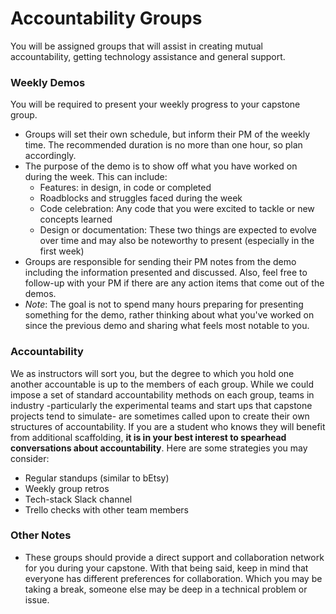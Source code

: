 # Accountability Groups

You will be assigned groups that will assist in creating mutual accountability, getting technology assistance and general support.

### Weekly Demos

You will be required to present your weekly progress to your capstone group.
- Groups will set their own schedule, but inform their PM of the weekly time. The recommended duration is no more than one hour, so plan accordingly.
- The purpose of the demo is to show off what you have worked on during the week. This can include:
  - Features: in design, in code or completed
  - Roadblocks and struggles faced during the week
  - Code celebration: Any code that you were excited to tackle or new concepts learned
  - Design or documentation: These two things are expected to evolve over time and may also be noteworthy to  present (especially in the first week)
- Groups are responsible for sending their PM notes from the demo including the information presented and discussed. Also, feel free to follow-up with your PM if there are any action items that come out of the demos.
- *Note*: The goal is not to spend many hours preparing for presenting something for the demo, rather thinking about what you've worked on since the previous demo and sharing what feels most notable to you.

### Accountability

We as instructors will sort you, but the degree to which you hold one another accountable is up to the members of each group. While we could impose a set of standard accountability methods on each group, teams in industry -particularly the experimental teams and start ups that capstone projects tend to simulate- are sometimes called upon to create their own structures of accountability. If you are a student who knows they will benefit from additional scaffolding, **it is in your best interest to spearhead conversations about accountability**. Here are some strategies you may consider:
- Regular standups (similar to bEtsy)
- Weekly group retros
- Tech-stack Slack channel
- Trello checks with other team members

### Other Notes

- These groups should provide a direct support and collaboration network for you during your capstone. With that being said, keep in mind that everyone has different preferences for collaboration. Which you may be taking a break, someone else may be deep in a technical problem or issue.
